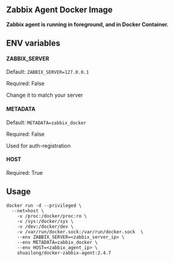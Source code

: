 ## Zabbix Agent Docker Image

**Zabbix agent is running in foreground, and in Docker Container.** 

## ENV variables

#### ZABBIX_SERVER
Default: `ZABBIX_SERVER=127.0.0.1`

Required: False

Change it to match your server

#### METADATA
Default: `METADATA=zabbix_docker`

Required: False
  
Used for auth-registration

#### HOST
Required: True

## Usage
```
docker run -d --privileged \
  --net=host \
	-v /proc:/docker/proc:ro \
	-v /sys:/docker/sys \
	-v /dev:/docker/dev \
	-v /var/run/docker.sock:/var/run/docker.sock  \
	--env ZABBIX_SERVER=<zabbix_server_ip> \
	--env METADATA=zabbix_docker \
	--env HOST=<zabbix_agent_ip> \
	shuailong/docker-zabbix-agent:2.4.7
```